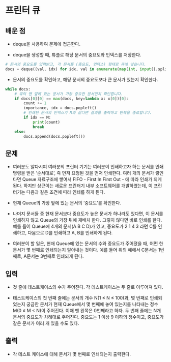 # 프린터 큐

## 배운 점

- deque을 사용하여 문제에 접근한다.

- deque을 생성할 때, 튜플로 해당 문서의 중요도와 인덱스를 저장한다.

```python
# 문서의 중요도를 입력받고, 각 문서를 (중요도, 인덱스) 형태로 큐에 넣습니다.
docs = deque((val, idx) for idx, val in enumerate(map(int, input().split())))
```

- 문서의 중요도를 확인하고, 해당 문서의 중요도보다 큰 문서가 있는지 확인한다.

```python
while docs:
    # 큐의 맨 앞에 있는 문서가 가장 중요한 문서인지 확인합니다.
    if docs[0][0] == max(docs, key=lambda x: x[0])[0]:
        count += 1
        importance, idx = docs.popleft()
        # 인쇄된 문서의 인덱스가 M과 같다면 결과를 출력하고 반복을 종료합니다.
        if idx == M:
            print(count)
            break
    else:
        docs.append(docs.popleft())
```

## 문제

- 여러분도 알다시피 여러분의 프린터 기기는 여러분이 인쇄하고자 하는 문서를 인쇄 명령을 받은 ‘순서대로’, 즉 먼저 요청된 것을 먼저 인쇄한다. 여러 개의 문서가 쌓인다면 Queue 자료구조에 쌓여서 FIFO - First In First Out - 에 따라 인쇄가 되게 된다. 하지만 상근이는 새로운 프린터기 내부 소프트웨어를 개발하였는데, 이 프린터기는 다음과 같은 조건에 따라 인쇄를 하게 된다.

- 현재 Queue의 가장 앞에 있는 문서의 ‘중요도’를 확인한다.

- 나머지 문서들 중 현재 문서보다 중요도가 높은 문서가 하나라도 있다면, 이 문서를 인쇄하지 않고 Queue의 가장 뒤에 재배치 한다. 그렇지 않다면 바로 인쇄를 한다.
예를 들어 Queue에 4개의 문서(A B C D)가 있고, 중요도가 2 1 4 3 라면 C를 인쇄하고, 다음으로 D를 인쇄하고 A, B를 인쇄하게 된다.

- 여러분이 할 일은, 현재 Queue에 있는 문서의 수와 중요도가 주어졌을 때, 어떤 한 문서가 몇 번째로 인쇄되는지 알아내는 것이다. 예를 들어 위의 예에서 C문서는 1번째로, A문서는 3번째로 인쇄되게 된다.

## 입력

- 첫 줄에 테스트케이스의 수가 주어진다. 각 테스트케이스는 두 줄로 이루어져 있다.

- 테스트케이스의 첫 번째 줄에는 문서의 개수 N(1 ≤ N ≤ 100)과, 몇 번째로 인쇄되었는지 궁금한 문서가 현재 Queue에서 몇 번째에 놓여 있는지를 나타내는 정수 M(0 ≤ M < N)이 주어진다. 이때 맨 왼쪽은 0번째라고 하자. 두 번째 줄에는 N개 문서의 중요도가 차례대로 주어진다. 중요도는 1 이상 9 이하의 정수이고, 중요도가 같은 문서가 여러 개 있을 수도 있다.

## 출력

- 각 테스트 케이스에 대해 문서가 몇 번째로 인쇄되는지 출력한다.
